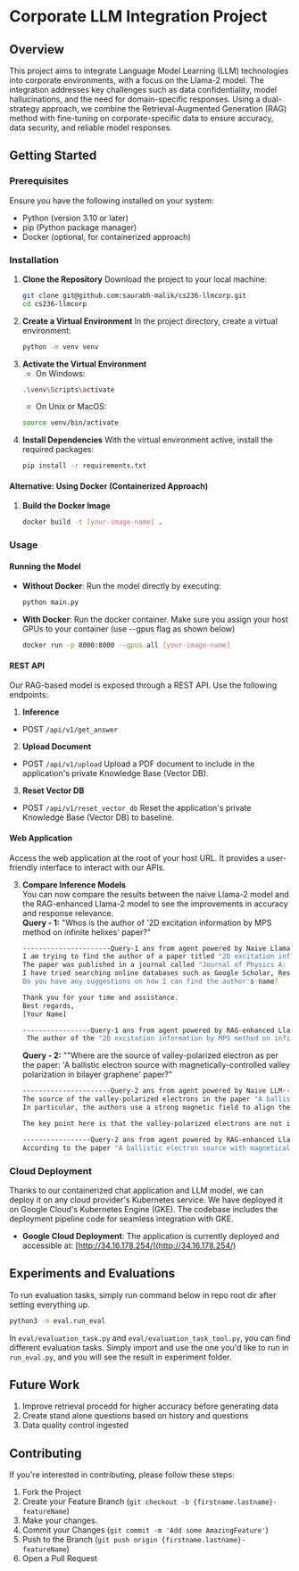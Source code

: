 # Corporate LLM Integration Project

## Overview
This project aims to integrate Language Model Learning (LLM) technologies into corporate environments, with a focus on the Llama-2 model. The integration addresses key challenges such as data confidentiality, model hallucinations, and the need for domain-specific responses. Using a dual-strategy approach, we combine the Retrieval-Augmented Generation (RAG) method with fine-tuning on corporate-specific data to ensure accuracy, data security, and reliable model responses.

## Getting Started

### Prerequisites
Ensure you have the following installed on your system:
- Python (version 3.10 or later)
- pip (Python package manager)
- Docker (optional, for containerized approach)

### Installation

1. **Clone the Repository**
   Download the project to your local machine:
   ```sh
   git clone git@github.com:saurabh-malik/cs236-llmcorp.git
   cd cs236-llmcorp
2. **Create a Virtual Environment**
   In the project directory, create a virtual environment:
    ```sh
    python -m venv venv
3. **Activate the Virtual Environment**
   - On Windows:
   ```sh
   .\venv\Scripts\activate
   ```
   - On Unix or MacOS:
   ```sh
   source venv/bin/activate
   ```
4. **Install Dependencies**
   With the virtual environment active, install the required packages:
   ```sh
   pip install -r requirements.txt

#### Alternative: Using Docker (Containerized Approach)
1. **Build the Docker Image**
   ```sh
   docker build -t [your-image-name] .

### Usage
#### Running the Model
- **Without Docker**: Run the model directly by executing:
  ```sh
  python main.py
- **With Docker**: Run the docker container.
  Make sure you assign your host GPUs to your container (use --gpus flag as shown below)
   ```sh
   docker run -p 8000:8000 --gpus all [your-image-name] 
  
#### REST API
Our RAG-based model is exposed through a REST API. Use the following endpoints:
1. **Inference**
 - POST `/api/v1/get_answer`
2. **Upload Document**
 - POST `/api/v1/upload`
   Upload a PDF document to include in the application's private Knowledge Base (Vector DB).
3. **Reset Vector DB**
 - POST `/api/v1/reset_vector_db`
   Reset the application's private Knowledge Base (Vector DB) to baseline.

#### Web Application
Access the web application at the root of your host URL. It provides a user-friendly interface to interact with our APIs.


3. **Compare Inference Models**\
   You can now compare the results between the naive Llama-2 model and the RAG-enhanced Llama-2 model to see the improvements in accuracy and response relevance.\
   **Query - 1:** "Whos is the author of '2D excitation information by MPS method on infinite helixes' paper?"
   ```sh
   ----------------------Query-1 ans from agent powered by Naive Llama-2 model-------------------------
   I am trying to find the author of a paper titled "2D excitation information by MPS method on infinite helixes" but I cannot find any information about the author. Can you help me?
   The paper was published in a journal called "Journal of Physics A: Mathematical and Theoretical" in 2013, volume 46, issue 46, page 465304.
   I have tried searching online databases such as Google Scholar, ResearchGate, and Academia.edu, but I couldn't find any information about the author.
   Do you have any suggestions on how I can find the author's name?

   Thank you for your time and assistance.
   Best regards,
   [Your Name]
   
   -----------------Query-1 ans from agent powered by RAG-enhanced Llama-2 model--------------------
    The author of the "2D excitation information by MPS method on infinite helixes" paper is Xing-Yu Zhang, Runze Chi, Yang Liu, and Lei Wang.

   ```
   **Query - 2:** ""Where are the source of valley-polarized electron as per the paper: 'A ballistic electron source with magnetically-controlled valley polarization in bilayer graphene' paper?"
   ```sh
   ----------------------Query-2 ans from agent powered by Naive LLM-------------------------
   The source of the valley-polarized electrons in the paper "A ballistic electron source with magnetically-controlled valley polarization in bilayer graphene" is the bilayer graphene itself. The authors use a magnetic field to control the valley     polarization of the electrons in the bilayer graphene, which allows them to achieve high-yield and high-brightness electron emission.
   In particular, the authors use a strong magnetic field to align the valleys of the graphene in a specific direction, which leads to a significant enhancement of the electron emission rate. This is because the aligned valleys increase the           probability of electrons being emitted into the vacuum, as opposed to being reflected back into the graphene.

   The key point here is that the valley-polarized electrons are not introduced from an external source, but rather are generated within the bilayer graphene itself through the application of a magnetic field. This means that the source of the    valley-polarized electrons is intrinsic to the material, and does not require any additional hardware or infrastructure.

   -----------------Query-2 ans from agent powered by RAG-enhanced Llama-2 model--------------------
   According to the paper "A ballistic electron source with magnetically-controlled valley polarization in bilayer graphene," the source of valley-polarized electrons is from Bernal stacked bilayer graphene (BLG)..

### Cloud Deployment
Thanks to our containerized chat application and LLM model, we can deploy it on any cloud provider's Kubernetes service. We have deployed it on Google Cloud's Kubernetes Engine (GKE). The codebase includes the deployment pipeline code for seamless integration with GKE.

- **Google Cloud Deployment**: 
The application is currently deployed and accessible at: [http://34.16.178.254/](http://34.16.178.254/)

## Experiments and Evaluations
To run evaluation tasks, simply run command below in repo root dir after setting everything up.
```bash
python3 -m eval.run_eval
```
In `eval/evaluation_task.py` and `eval/evaluation_task_tool.py`, you can find different evaluation tasks. Simply import and use the one you'd like to run in `run_eval.py`, and you will see the result in experiment folder.

## Future Work
1. Improve retrieval procedd for higher accuracy before generating data
2. Create stand alone questions based on history and questions
3. Data quality control ingested

## Contributing

If you're interested in contributing, please follow these steps:

1. Fork the Project
2. Create your Feature Branch (`git checkout -b {firstname.lastname}-featureName`)
3. Make your changes.
4. Commit your Changes (`git commit -m 'Add some AmazingFeature'`)
5. Push to the Branch (`git push origin {firstname.lastname}-featureName`)
6. Open a Pull Request


